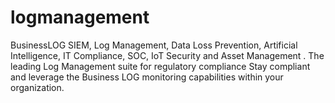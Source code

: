 # logmanagement
BusinessLOG SIEM, Log Management, Data Loss Prevention, Artificial Intelligence, IT Compliance, SOC, IoT Security and Asset Management .
The leading Log Management suite for regulatory compliance
Stay compliant and leverage the Business LOG monitoring capabilities within your organization.
